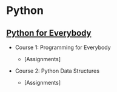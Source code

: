 # Python
## [Python for Everybody](https://www.coursera.org/specializations/python?#courses)
* Course 1: Programming for Everybody
    * [Assignments]
    
* Course 2: Python Data Structures
    * [Assignments]
